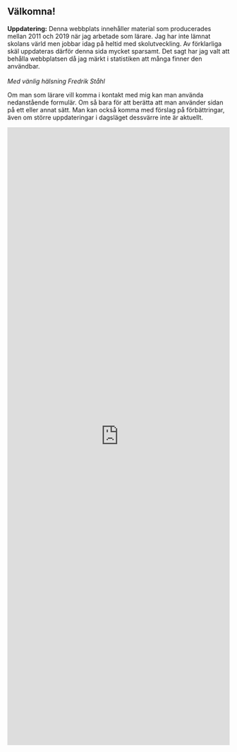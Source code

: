 <!-- Se kopia för hur denna sida var innan -->

## Välkomna!

**Uppdatering:** Denna webbplats innehåller material som producerades mellan 2011 och 2019 när jag arbetade som lärare. Jag har inte lämnat skolans värld men jobbar idag på heltid med skolutveckling. Av förklarliga skäl uppdateras därför denna sida mycket sparsamt. Det sagt har jag valt att behålla webbplatsen då jag märkt i statistiken att många finner den användbar. <br> <br> *Med vänlig hälsning Fredrik Ståhl*

Om man som lärare vill komma i kontakt med mig kan man använda nedanstående formulär. Om så bara för att berätta att man använder sidan på ett eller annat sätt. Man kan också komma med förslag på förbättringar, även om större uppdateringar i dagsläget dessvärre inte är aktuellt. 

<div class="gformular">
<iframe src="https://docs.google.com/forms/d/e/1FAIpQLSew_1nG0Mgg1FzJSxKFf3lI-FokpGXs0tHD2ZtjAIatoorsFA/viewform?embedded=true" width="100%" height="1400" frameborder="0" marginheight="0" marginwidth="0">Läser in …</iframe>
</div>
